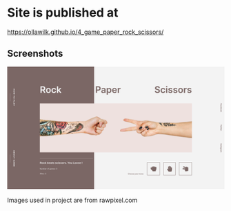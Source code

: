 # Site is published at
https://ollawilk.github.io/4_game_paper_rock_scissors/

## Screenshots
![Screenshot](img/screenshot.png)

Images used in project are from rawpixel.com